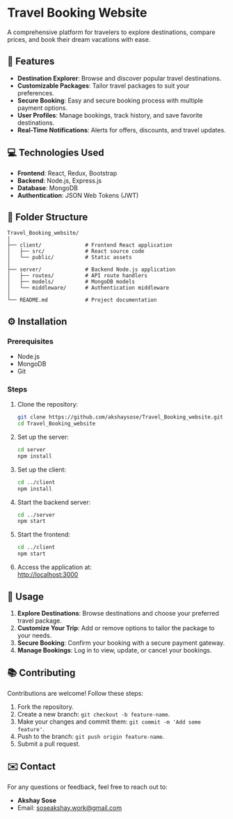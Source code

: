 
# Travel Booking Website  

A comprehensive platform for travelers to explore destinations, compare prices, and book their dream vacations with ease.  

## 🚀 Features  
- **Destination Explorer**: Browse and discover popular travel destinations.  
- **Customizable Packages**: Tailor travel packages to suit your preferences.  
- **Secure Booking**: Easy and secure booking process with multiple payment options.  
- **User Profiles**: Manage bookings, track history, and save favorite destinations.  
- **Real-Time Notifications**: Alerts for offers, discounts, and travel updates.  

## 💻 Technologies Used  
- **Frontend**: React, Redux, Bootstrap  
- **Backend**: Node.js, Express.js  
- **Database**: MongoDB  
- **Authentication**: JSON Web Tokens (JWT)  

## 📂 Folder Structure  
```
Travel_Booking_website/
│
├── client/              # Frontend React application  
│   ├── src/             # React source code  
│   └── public/          # Static assets  
│
├── server/              # Backend Node.js application  
│   ├── routes/          # API route handlers  
│   ├── models/          # MongoDB models  
│   └── middleware/      # Authentication middleware  
│
└── README.md            # Project documentation  
```  

## ⚙️ Installation  

### Prerequisites  
- Node.js  
- MongoDB  
- Git  

### Steps  
1. Clone the repository:  
   ```bash  
   git clone https://github.com/akshaysose/Travel_Booking_website.git  
   cd Travel_Booking_website  
   ```  

2. Set up the server:  
   ```bash  
   cd server  
   npm install  
   ```  

3. Set up the client:  
   ```bash  
   cd ../client  
   npm install  
   ```  

4. Start the backend server:  
   ```bash  
   cd ../server  
   npm start  
   ```  

5. Start the frontend:  
   ```bash  
   cd ../client  
   npm start  
   ```  

6. Access the application at:  
   [http://localhost:3000](http://localhost:3000)  

## 📖 Usage  
1. **Explore Destinations**: Browse destinations and choose your preferred travel package.  
2. **Customize Your Trip**: Add or remove options to tailor the package to your needs.  
3. **Secure Booking**: Confirm your booking with a secure payment gateway.  
4. **Manage Bookings**: Log in to view, update, or cancel your bookings.  

## 📚 Contributing  
Contributions are welcome! Follow these steps:  
1. Fork the repository.  
2. Create a new branch: `git checkout -b feature-name`.  
3. Make your changes and commit them: `git commit -m 'Add some feature'`.  
4. Push to the branch: `git push origin feature-name`.  
5. Submit a pull request.  


## ✉️ Contact  
For any questions or feedback, feel free to reach out to:  
- **Akshay Sose**  
- Email: soseakshay.work@gmail.com
